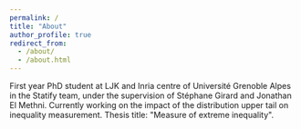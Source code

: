 ```yaml
---
permalink: /
title: "About"
author_profile: true
redirect_from: 
  - /about/
  - /about.html
---
```


First year PhD student at LJK and Inria centre of Université Grenoble Alpes in the Statify team, under the supervision of Stéphane Girard and Jonathan El Methni. 
Currently working on the impact of the distribution upper tail on inequality measurement.
Thesis title: "Measure of extreme inequality". 
